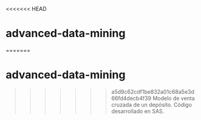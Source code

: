 <<<<<<< HEAD
# advanced-data-mining

=======
# advanced-data-mining

>>>>>>> a5d9c62cdf1be832a01c68a5e3d66fd4decb4f39
Modelo de venta cruzada de un depósito. Código desarrollado en SAS.